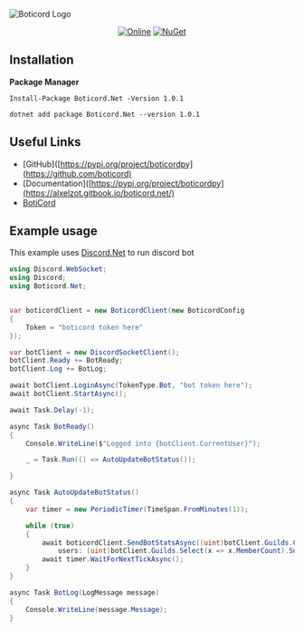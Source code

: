 ![Boticord Logo](https://media.discordapp.net/attachments/985686409039970345/986336905429913650/logo.png "image")
<div align="center ">
    <p>
        <a href="https://discord.gg/hkHjW8a"><img src="https://img.shields.io/discord/722424773233213460?color=7289da&label=Discord&logo=discord&logoColor=white" alt="Online"></a>
          <a href="https://www.nuget.org/packages/Boticord.Net/">
    <img src="https://img.shields.io/nuget/vpre/Boticord.Net.svg?maxAge=2592000?style=plastic" alt="NuGet">
  </a>
    </p>
</div>

## Installation

**Package Manager**

```
Install-Package Boticord.Net -Version 1.0.1
```

```
dotnet add package Boticord.Net --version 1.0.1
```

## Useful Links

* [GitHub]([https://pypi.org/project/boticordpy](https://github.com/boticord)
* [Documentation]([https://pypi.org/project/boticordpy](https://alxelzot.gitbook.io/boticord.net/)
* [BotiCord](https://boticord.top/)

## Example usage
This example uses [Discord.Net](https://github.com/discord-net/Discord.Net) to run discord bot
```cs
using Discord.WebSocket;
using Discord;
using Boticord.Net;


var boticordClient = new BoticordClient(new BoticordConfig
{
    Token = "boticord token here"
});

var botClient = new DiscordSocketClient();
botClient.Ready += BotReady;
botClient.Log += BotLog;

await botClient.LoginAsync(TokenType.Bot, "bot token here");
await botClient.StartAsync();

await Task.Delay(-1);

async Task BotReady()
{
    Console.WriteLine($"Logged into {botClient.CurrentUser}");

    _ = Task.Run(() => AutoUpdateBotStatus());

}

async Task AutoUpdateBotStatus()
{
    var timer = new PeriodicTimer(TimeSpan.FromMinutes(1));

    while (true)
    {
        await boticordClient.SendBotStatsAsync((uint)botClient.Guilds.Count,
            users: (uint)botClient.Guilds.Select(x => x.MemberCount).Sum());
        await timer.WaitForNextTickAsync();
    }
}

async Task BotLog(LogMessage message)
{
    Console.WriteLine(message.Message);
}

```
